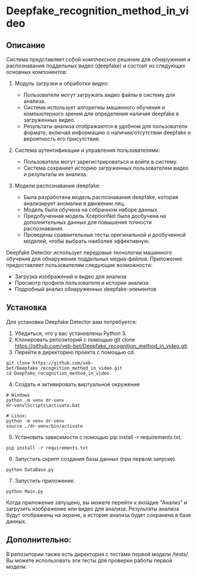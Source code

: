 # Deepfake_recognition_method_in_video

## Описание

Система представляет собой комплексное решение для обнаружения и распознавания поддельных видео (deepfake) и состоит из следующих основных компонентов:

1. Модуль загрузки и обработки видео:
   - Пользователи могут загружать видео файлы в систему для анализа.
   - Система использует алгоритмы машинного обучения и компьютерного зрения для определения наличия deepfake в загруженных видео.
   - Результаты анализа отображаются в удобном для пользователя формате, включая информацию о наличии/отсутствии deepfake и вероятность его присутствия.

2. Система аутентификации и управления пользователями:
   - Пользователи могут зарегистрироваться и войти в систему.
   - Система сохраняет историю загруженных пользователем видео и результаты их анализа.

3. Модели распознавания deepfake:
   - Была разработана модель распознавания deepfake, которая анализирует аномалии в движении лиц.
   - Модель была обучена на собранном наборе данных.
   - Предобученная модель XceptionNet была дообучена на дополнительных данных для повышения точности распознавания.
   - Проведены сравнительные тесты оригинальной и дообученной моделей, чтобы выбрать наиболее эффективную.

Deepfake Detector использует передовые технологии машинного обучения для обнаружения поддельных медиа-файлов. Приложение предоставляет пользователям следующие возможности:

- Загрузка изображений и видео для анализа
- Просмотр профиля пользователя и истории анализа
- Подробный анализ обнаруженных deepfake-элементов

## Установка

Для установки Deepfake Detector вам потребуется:

1. Убедиться, что у вас установлены Python 3.
2. Клонировать репозиторий с помощью git clone https://github.com/veb-bet/Deepfake_recognition_method_in_video.git.
3. Перейти в директорию проекта с помощью cd.
```
git clone https://github.com/veb-bet/Deepfake_recognition_method_in_video.git
cd Deepfake_recognition_method_in_video
```
4. Создать и активировать виртуальное окружение
```
# Windows
python -m venv dr-venv
dr-venv\Scripts\activate.bat
```
```
# Linux:
python -m venv dr-venv
source ./dr-venv/bin/activate
```
5. Установить зависимости с помощью pip install -r requirements.txt.
```
pip install -r requirements.txt
```
6. Запустить скрипт создания базы данных (при первом запуске).
```
python DataBase.py
```
7. Запустить приложение.
```
python Main.py
```

Когда приложение запущено, вы можете перейти к вкладке "Анализ" и загрузить изображение или видео для анализа. Результаты анализа будут отображены на экране, а история анализа будет сохранена в базе данных.

## Дополнительно:

В репозитории также есть директория с тестами первой модели /tests/. Вы можете использовать эти тесты для проверки работы первой модели.
